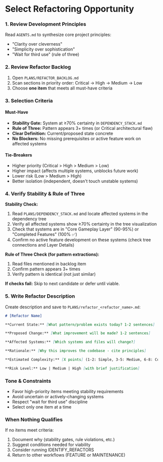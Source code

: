 # Select Refactoring Opportunity

### 1. Review Development Principles

Read `AGENTS.md` to synthesize core project principles:
- "Clarity over cleverness"
- "Simplicity over sophistication"
- "Wait for third use" (rule of three)

### 2. Review Refactor Backlog

1. Open `PLANS/REFACTOR_BACKLOG.md`
2. Scan sections in priority order: Critical → High → Medium → Low
3. Choose **one item** that meets all must-have criteria

### 3. Selection Criteria

#### Must-Have
- **Stability Gate:** System at ≥70% certainty in `DEPENDENCY_STACK.md`
- **Rule of Three:** Pattern appears 3+ times (or Critical architectural flaw)
- **Clear Definition:** Current/proposed state concrete
- **No Blockers:** No missing prerequisites or active feature work on affected systems

#### Tie-Breakers
- Higher priority (Critical > High > Medium > Low)
- Higher impact (affects multiple systems, unblocks future work)
- Lower risk (Low > Medium > High)
- Better isolation (independent, doesn't touch unstable systems)

### 4. Verify Stability & Rule of Three

**Stability Check:**
1. Read `PLANS/DEPENDENCY_STACK.md` and locate affected systems in the dependency tree
2. Verify all affected systems show ≥70% certainty in the tree visualization
3. Check that systems are in "Core Gameplay Layer" (90-95%) or "Completed Features" (100% ✅)
4. Confirm no active feature development on these systems (check tree connections and Layer Details)

**Rule of Three Check (for pattern extractions):**
1. Read files mentioned in backlog item
2. Confirm pattern appears 3+ times
3. Verify pattern is identical (not just similar)

**If checks fail:** Skip to next candidate or defer until viable.

### 5. Write Refactor Description

Create description and save to `PLANS/refactor_<refactor_name>.md`:

```markdown
# [Refactor Name]

**Current State:** [What pattern/problem exists today? 1-2 sentences]

**Proposed Change:** [What improvement will be made? 1-2 sentences]

**Affected Systems:** [Which systems and files will change?]

**Rationale:** [Why this improves the codebase - cite principles]

**Estimated Complexity:** [X points] (1-2: Simple, 3-5: Medium, 6-8: Complex)

**Risk Level:** Low | Medium | High [with brief justification]
```

### Tone & Constraints

- Favor high-priority items meeting stability requirements
- Avoid uncertain or actively-changing systems
- Respect "wait for third use" discipline
- Select only one item at a time

### When Nothing Qualifies

If no items meet criteria:
1. Document why (stability gates, rule violations, etc.)
2. Suggest conditions needed for viability
3. Consider running IDENTIFY_REFACTORS
4. Return to other workflows (FEATURE or MAINTENANCE)
